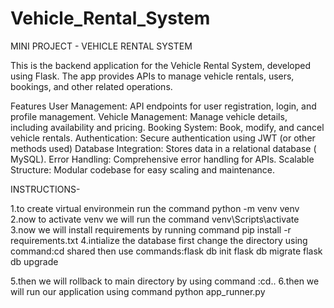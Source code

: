 # Vehicle_Rental_System
MINI PROJECT - VEHICLE RENTAL SYSTEM 

This is the backend application for the Vehicle Rental System, developed using Flask. The app provides APIs to manage vehicle rentals, users, bookings, and other related operations.


Features
User Management: API endpoints for user registration, login, and profile management.
Vehicle Management: Manage vehicle details, including availability and pricing.
Booking System: Book, modify, and cancel vehicle rentals.
Authentication: Secure authentication using JWT (or other methods used)
Database Integration: Stores data in a relational database ( MySQL).
Error Handling: Comprehensive error handling for APIs.
Scalable Structure: Modular codebase for easy scaling and maintenance.

INSTRUCTIONS-

1.to create virtual environmein run the command python -m venv venv
2.now to activate venv we will run the command venv\Scripts\activate
3.now we will install requirements by running command pip install -r requirements.txt
4.intialize the database first change the directory using command:cd shared then use commands:flask db init
                                                                                              flask db migrate
                                                                                              flask db upgrade

5.then we will rollback to main directory by using command :cd..
6.then we will run our application using command python app_runner.py
